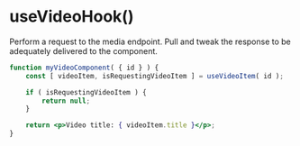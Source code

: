 # useVideoHook()

Perform a request to the media endpoint. Pull and tweak the response to be adequately delivered to the component.

```jsx
function myVideoComponent( { id } ) {
	const [ videoItem, isRequestingVideoItem ] = useVideoItem( id );

	if ( isRequestingVideoItem ) {
		return null;
	}

	return <p>Video title: { videoItem.title }</p>;
}
```
